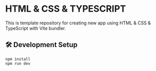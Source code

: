 # HTML & CSS & TYPESCRIPT
This is template repository for creating new app using HTML & CSS & TypeScript with Vite bundler.


## 🛠 Development Setup
``` shell
npm install
npm run dev
```